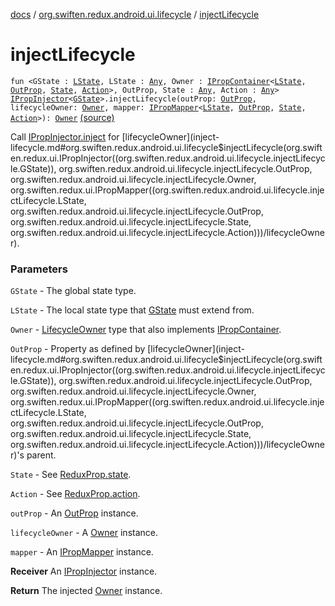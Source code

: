 [docs](../index.md) / [org.swiften.redux.android.ui.lifecycle](index.md) / [injectLifecycle](./inject-lifecycle.md)

# injectLifecycle

`fun <GState : `[`LState`](inject-lifecycle.md#LState)`, LState : `[`Any`](https://kotlinlang.org/api/latest/jvm/stdlib/kotlin/-any/index.html)`, Owner : `[`IPropContainer`](../org.swiften.redux.ui/-i-prop-container/index.md)`<`[`LState`](inject-lifecycle.md#LState)`, `[`OutProp`](inject-lifecycle.md#OutProp)`, `[`State`](inject-lifecycle.md#State)`, `[`Action`](inject-lifecycle.md#Action)`>, OutProp, State : `[`Any`](https://kotlinlang.org/api/latest/jvm/stdlib/kotlin/-any/index.html)`, Action : `[`Any`](https://kotlinlang.org/api/latest/jvm/stdlib/kotlin/-any/index.html)`> `[`IPropInjector`](../org.swiften.redux.ui/-i-prop-injector/index.md)`<`[`GState`](inject-lifecycle.md#GState)`>.injectLifecycle(outProp: `[`OutProp`](inject-lifecycle.md#OutProp)`, lifecycleOwner: `[`Owner`](inject-lifecycle.md#Owner)`, mapper: `[`IPropMapper`](../org.swiften.redux.ui/-i-prop-mapper.md)`<`[`LState`](inject-lifecycle.md#LState)`, `[`OutProp`](inject-lifecycle.md#OutProp)`, `[`State`](inject-lifecycle.md#State)`, `[`Action`](inject-lifecycle.md#Action)`>): `[`Owner`](inject-lifecycle.md#Owner) [(source)](https://github.com/protoman92/KotlinRedux/tree/master/android/android-lifecycle/src/main/java/org/swiften/redux/android/ui/lifecycle/AndroidLifecycle.kt#L96)

Call [IPropInjector.inject](../org.swiften.redux.ui/-i-prop-injector/inject.md) for [lifecycleOwner](inject-lifecycle.md#org.swiften.redux.android.ui.lifecycle$injectLifecycle(org.swiften.redux.ui.IPropInjector((org.swiften.redux.android.ui.lifecycle.injectLifecycle.GState)), org.swiften.redux.android.ui.lifecycle.injectLifecycle.OutProp, org.swiften.redux.android.ui.lifecycle.injectLifecycle.Owner, org.swiften.redux.ui.IPropMapper((org.swiften.redux.android.ui.lifecycle.injectLifecycle.LState, org.swiften.redux.android.ui.lifecycle.injectLifecycle.OutProp, org.swiften.redux.android.ui.lifecycle.injectLifecycle.State, org.swiften.redux.android.ui.lifecycle.injectLifecycle.Action)))/lifecycleOwner).

### Parameters

`GState` - The global state type.

`LState` - The local state type that [GState](inject-lifecycle.md#GState) must extend from.

`Owner` - [LifecycleOwner](#) type that also implements [IPropContainer](../org.swiften.redux.ui/-i-prop-container/index.md).

`OutProp` - Property as defined by [lifecycleOwner](inject-lifecycle.md#org.swiften.redux.android.ui.lifecycle$injectLifecycle(org.swiften.redux.ui.IPropInjector((org.swiften.redux.android.ui.lifecycle.injectLifecycle.GState)), org.swiften.redux.android.ui.lifecycle.injectLifecycle.OutProp, org.swiften.redux.android.ui.lifecycle.injectLifecycle.Owner, org.swiften.redux.ui.IPropMapper((org.swiften.redux.android.ui.lifecycle.injectLifecycle.LState, org.swiften.redux.android.ui.lifecycle.injectLifecycle.OutProp, org.swiften.redux.android.ui.lifecycle.injectLifecycle.State, org.swiften.redux.android.ui.lifecycle.injectLifecycle.Action)))/lifecycleOwner)'s parent.

`State` - See [ReduxProp.state](../org.swiften.redux.ui/-redux-prop/state.md).

`Action` - See [ReduxProp.action](../org.swiften.redux.ui/-redux-prop/action.md).

`outProp` - An [OutProp](inject-lifecycle.md#OutProp) instance.

`lifecycleOwner` - A [Owner](inject-lifecycle.md#Owner) instance.

`mapper` - An [IPropMapper](../org.swiften.redux.ui/-i-prop-mapper.md) instance.

**Receiver**
An [IPropInjector](../org.swiften.redux.ui/-i-prop-injector/index.md) instance.

**Return**
The injected [Owner](inject-lifecycle.md#Owner) instance.

